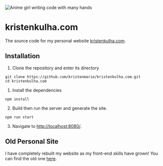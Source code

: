 ![Anime girl writing code with many hands](https://user-images.githubusercontent.com/15882954/51761296-938ef380-2081-11e9-81b0-15955254b22c.gif)

# kristenkulha.com

The source code for my personal website [kristenkulha.com](https://kristenkulha.com). 

## Installation

1. Clone the repository and enter its directory
   
  ```
  git clone https://github.com/kristenmarie/kristenkulha.com.git 
  cd kristenkulha.com
  ```

1. Install the dependencies

  ```
  npm install
  ```

2. Build then run the server and generate the site.
   
  ```
  npm run start
  ```

3. Navigate to [http://localhost:8080/](http://localhost:8080/).

## Old Personal Site

I have completely rebuilt my website as my front-end skills have grown! You can find the old one [here](https://github.com/kristenmarie/kristenmarie.github.io).